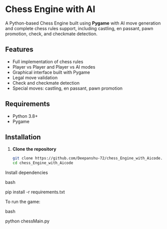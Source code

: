 # Chess Engine with AI

A Python-based Chess Engine built using **Pygame** with AI move generation and complete chess rules support, including castling, en passant, pawn promotion, check, and checkmate detection.

## Features
- Full implementation of chess rules
- Player vs Player and Player vs AI modes
- Graphical interface built with Pygame
- Legal move validation
- Check and checkmate detection
- Special moves: castling, en passant, pawn promotion

## Requirements
- Python 3.8+
- Pygame

## Installation

1. **Clone the repository**
   ```bash
   git clone https://github.com/Deepanshu-72/chess_Engine_with_Aicode.git
   cd chess_Engine_with_Aicode


Install dependencies

bash

pip install -r requirements.txt


To run the game:

bash


python chessMain.py






